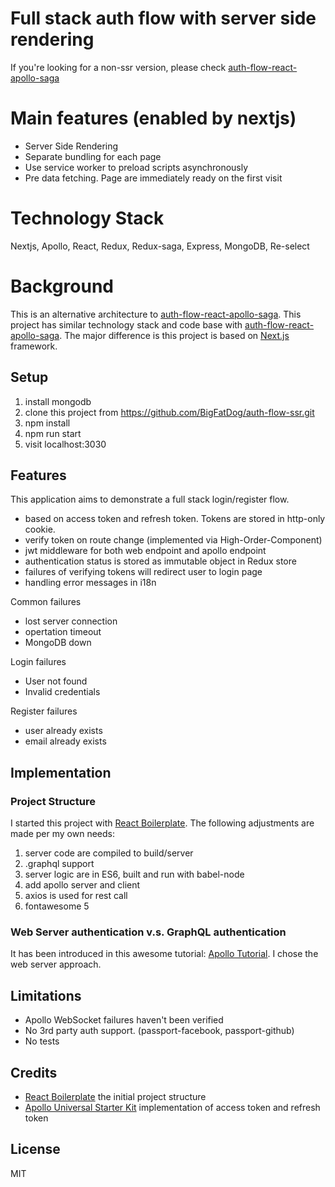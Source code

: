 # Full stack auth flow with server side rendering

If you're looking for a non-ssr version, please check [auth-flow-react-apollo-saga](https://github.com/BigFatDog/auth-flow-react-apollo-saga)

# Main features (enabled by nextjs)
* Server Side Rendering
* Separate bundling for each page
* Use service worker to preload scripts asynchronously
* Pre data fetching. Page are immediately ready on the first visit

# Technology Stack
Nextjs, Apollo, React, Redux, Redux-saga, Express, MongoDB, Re-select

# Background
This is an alternative architecture to [auth-flow-react-apollo-saga](https://github.com/BigFatDog/auth-flow-react-apollo-saga). This project has similar technology stack and code base
with [auth-flow-react-apollo-saga](https://github.com/BigFatDog/auth-flow-react-apollo-saga). The major difference is this project is based on [Next.js](https://github.com/zeit/next.js/) framework.


## Setup
1. install mongodb
2. clone this project from https://github.com/BigFatDog/auth-flow-ssr.git
3. npm install
4. npm run start
5. visit localhost:3030

## Features
This application aims to demonstrate a full stack login/register flow.

* based on access token and refresh token. Tokens are stored in http-only cookie.
* verify token on route change (implemented via High-Order-Component)
* jwt middleware for both web endpoint and apollo endpoint
* authentication status is stored as immutable object in Redux store
* failures of verifying tokens will redirect user to login page
* handling error messages in i18n

Common failures
* lost server connection
* opertation timeout
* MongoDB down

Login failures
* User not found
* Invalid credentials

Register failures
* user already exists
* email already exists

## Implementation
### Project Structure
I started this project with [React Boilerplate](https://github.com/react-boilerplate/react-boilerplate). The following adjustments are made per my own needs:
1. server code are compiled to build/server
2. .graphql support
3. server logic are in ES6, built and run with babel-node
4. add apollo server and client
5. axios is used for rest call
6. fontawesome 5

### Web Server authentication v.s. GraphQL authentication
It has been introduced in this awesome tutorial: [Apollo Tutorial](https://dev-blog.apollodata.com/a-guide-to-authentication-in-graphql-e002a4039d1).
I chose the web server approach.

## Limitations
* Apollo WebSocket failures haven't been verified
* No 3rd party auth support. (passport-facebook, passport-github)
* No tests

## Credits
* [React Boilerplate](https://github.com/react-boilerplate/react-boilerplate) the initial project structure
* [Apollo Universal Starter Kit](https://github.com/sysgears/apollo-universal-starter-kit) implementation of access token and refresh token

## License
MIT

